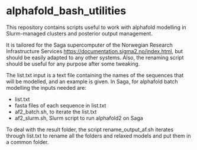 # alphafold_bash_utilities
This repository contains scripts useful to work with alphafold modelling in Slurm-managed clusters and posterior output management.

It is tailored for the Saga supercomputer of the Norwegian Research Infrastructure Services https://documentation.sigma2.no/index.html, but should be easily adapted to any other systems. Also, the renaming script should be useful for any purpose after some tweaking.

The list.txt input is a text file containing the names of the sequences that will be modelled, and an example is given. In Saga, for alphafold batch modelling the inputs needed are:
- list.txt
- fasta files of each sequence in list.txt
- af2_batch.sh, to iterate the list.txt
- af2_slurm.sh, Slurm script to run alphafold2 on Saga

To deal with the result folder, the script rename_output_af.sh iterates through list.txt to rename all the folders and relaxed models and put them in a common folder.
